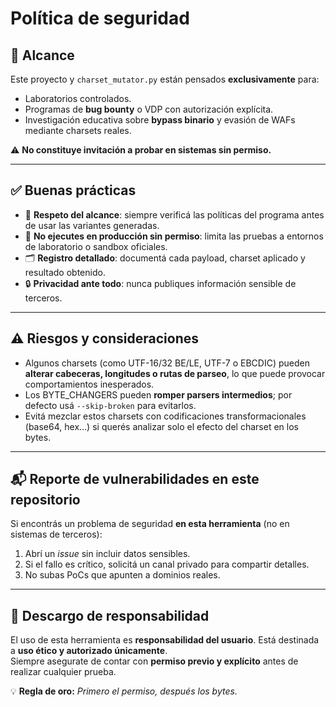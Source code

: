 # Política de seguridad

## 🎯 Alcance
Este proyecto y `charset_mutator.py` están pensados **exclusivamente** para:
- Laboratorios controlados.
- Programas de **bug bounty** o VDP con autorización explícita.
- Investigación educativa sobre **bypass binario** y evasión de WAFs mediante charsets reales.

⚠️ **No constituye invitación a probar en sistemas sin permiso.**

---

## ✅ Buenas prácticas
- 📜 **Respeto del alcance**: siempre verificá las políticas del programa antes de usar las variantes generadas.  
- 🧪 **No ejecutes en producción sin permiso**: limita las pruebas a entornos de laboratorio o sandbox oficiales.  
- 🗂️ **Registro detallado**: documentá cada payload, charset aplicado y resultado obtenido.  
- 🔒 **Privacidad ante todo**: nunca publiques información sensible de terceros.

---

## ⚠️ Riesgos y consideraciones
- Algunos charsets (como UTF-16/32 BE/LE, UTF-7 o EBCDIC) pueden **alterar cabeceras, longitudes o rutas de parseo**, lo que puede provocar comportamientos inesperados.  
- Los BYTE_CHANGERS pueden **romper parsers intermedios**; por defecto usá `--skip-broken` para evitarlos.  
- Evitá mezclar estos charsets con codificaciones transformacionales (base64, hex…) si querés analizar solo el efecto del charset en los bytes.

---

## 📬 Reporte de vulnerabilidades en este repositorio
Si encontrás un problema de seguridad **en esta herramienta** (no en sistemas de terceros):

1. Abrí un *issue* sin incluir datos sensibles.  
2. Si el fallo es crítico, solicitá un canal privado para compartir detalles.  
3. No subas PoCs que apunten a dominios reales.

---

## 🧾 Descargo de responsabilidad
El uso de esta herramienta es **responsabilidad del usuario**. Está destinada a **uso ético y autorizado únicamente**.  
Siempre asegurate de contar con **permiso previo y explícito** antes de realizar cualquier prueba.

💡 **Regla de oro:** *Primero el permiso, después los bytes.*
